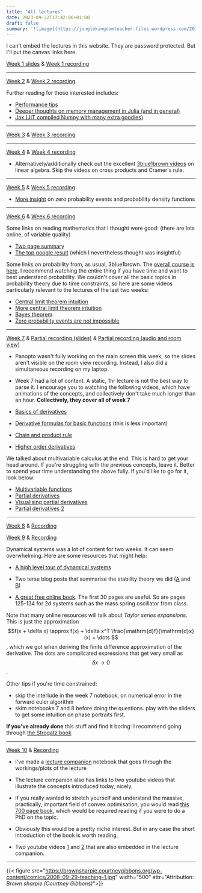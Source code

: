 ```yaml
---
title: "All lectures"
date: 2023-09-22T17:42:06+01:00
draft: false
summary: '![image](https://junglekingdomteacher.files.wordpress.com/2017/05/e1e7a3418aae05f240f5034b5856846e_showing-post-media-for-teacher-lecture-cartoon-wwwcartoonsmixcom-boring-lecture-cartoon_500-367.jpeg)'
---
```




I can't embed the lectures in this website. They are password protected. But I'll put the canvas links here.

[Week 1 slides](https://canvas.sussex.ac.uk/courses/27206/files?preview=4280552) & [Week 1 recording](https://sussex.cloud.panopto.eu/Panopto/Pages/Viewer.aspx?id=9f900b8d-e553-4023-adac-b091010a00fb) 

---

[Week 2](https://canvas.sussex.ac.uk/courses/27206/files?preview=4292544) & [Week 2 recording](https://sussex.cloud.panopto.eu/Panopto/Pages/Viewer.aspx?id=f08f4939-99da-4e08-9278-b09801095eb4#)

Further reading for those interested includes:
- [Performance tips](https://docs.julialang.org/en/v1/manual/performance-tips/)
- [Deeper thoughts on memory management in Julia (and in general)](https://www.youtube.com/watch?v=M2i7sSRcSIw)
- [Jax (JIT compiled Numpy with many extra goodies)](https://jax.readthedocs.io/en/latest/notebooks/quickstart.html)

---
[Week 3](https://canvas.sussex.ac.uk/courses/27206/files?preview=4307068) & [Week 3 recording](https://sussex.cloud.panopto.eu/Panopto/Pages/Viewer.aspx?id=096cdc9b-ed4f-415d-a56d-b09f0108978b)


---

[Week 4](https://canvas.sussex.ac.uk/courses/27206/files?preview=4310915) & [Week 4 recording](https://sussex.cloud.panopto.eu/Panopto/Pages/Viewer.aspx?id=56f8f7e4-2084-49e8-9a73-b0a6010983a2)


- Alternatively/additionally check out the excellent [3blue1brown videos](https://www.3blue1brown.com/topics/linear-algebra) on linear algebra. Skip the videos on cross products and Cramer's rule.



---

[Week 5](https://canvas.sussex.ac.uk/courses/27206/files?preview=4324242) & [Week 5 recording](https://sussex.cloud.panopto.eu/Panopto/Pages/Viewer.aspx?id=eee1cc6b-aa96-4b65-b8ce-b0ad0119d610)

- [More insight](https://www.3blue1brown.com/lessons/pdfs) on zero probability events and probability density functions

---

[Week 6](https://canvas.sussex.ac.uk/courses/27206/files?preview=4339122) & [Week 6 recording](https://sussex.cloud.panopto.eu/Panopto/Pages/Viewer.aspx?id=b0a1e3a8-fc2e-489d-a0fa-b0b40118f432)

Some links on reading mathematics that I thought were good: (there are lots online, of variable quality)

- [Two page summary](https://pi.math.cornell.edu/~hubbard/readingmath.pdf)
- [The top google result](https://web.stonehill.edu/compsci/history_math/math-read.htm) (which I nevertheless thought was insightful)

Some links on probability from, as usual, 3blue1brown. The [overall course is here](https://www.3blue1brown.com/topics/probability). I recommend watching the entire thing if you have time and want to best understand probability. We couldn't cover all the basic topics in probability theory due to time constraints, so here are some videos particularly relevant to the lectures of the last two weeks:

- [Central limit theorem intuition](https://www.3blue1brown.com/lessons/clt)
- [More central limit theorem intuition](https://www.3blue1brown.com/lessons/gaussian-convolution)
- [Bayes theorem](https://www.3blue1brown.com/lessons/bayes-theorem)
- [Zero probability events are not impossible](https://www.3blue1brown.com/lessons/pdfs)

---

[Week 7](https://canvas.sussex.ac.uk/courses/27206/files?preview=4357193) & [Partial recording (slides)](https://sussex.cloud.panopto.eu/Panopto/Pages/Viewer.aspx?id=34113202-9759-401b-a535-b0bb011a5e64) & [Partial recording (audio and room view)](https://sussex.cloud.panopto.eu/Panopto/Pages/Viewer.aspx?id=802bb997-6718-41a3-babc-b0bb011a5a02)

- Panopto wasn't fully working on the main screen this week, so the slides aren't visible on the room view recording. Instead, I also did a simultaneous recording on my laptop. 

- Week 7 had a lot of content. A static, 1hr lecture is not the best way to parse it. I encourage you to watching the following videos, which have animations of the concepts, and collectively don't take much longer than an hour. **Collectively, they cover all of week 7**

- [Basics of derivatives](https://www.youtube.com/watch?v=9vKqVkMQHKk&list=PLZHQObOWTQDMsr9K-rj53DwVRMYO3t5Yr&index=2)
- [Derivative formulas for basic functions](https://www.youtube.com/watch?v=S0_qX4VJhMQ&list=PLZHQObOWTQDMsr9K-rj53DwVRMYO3t5Yr&index=3) (this is less important)
- [Chain and product rule](https://www.youtube.com/watch?v=YG15m2VwSjA&list=PLZHQObOWTQDMsr9K-rj53DwVRMYO3t5Yr&index=4)
- [Higher order derivatives](https://www.youtube.com/watch?v=BLkz5LGWihw&list=PLZHQObOWTQDMsr9K-rj53DwVRMYO3t5Yr&index=10)

We talked about multivariable calculus at the end. This is hard to get your head around. If you're struggling with the previous concepts, leave it. Better to spend your time understanding the above fully. If you'd like to go for it, look below:

- [Multivariable functions](https://www.youtube.com/watch?v=TrcCbdWwCBc&t=1s)
- [Partial derivatives](https://www.youtube.com/watch?v=AXqhWeUEtQU) 
- [Visualising partial derivatives](https://www.youtube.com/watch?v=dfvnCHqzK54&list=PLSQl0a2vh4HC5feHa6Rc5c0wbRTx56nF7&index=16)
- [Partial derivatives 2](https://www.youtube.com/watch?v=kdMep5GUOBw&list=PLSQl0a2vh4HC5feHa6Rc5c0wbRTx56nF7&index=17)

--- 

[Week 8](https://canvas.sussex.ac.uk/courses/27206/files?preview=4375352) & [Recording](https://sussex.cloud.panopto.eu/Panopto/Pages/Viewer.aspx?id=b3d083f8-52d8-4976-a872-b0c20119eb4b)

[Week 9](https://canvas.sussex.ac.uk/courses/27206/files?preview=4394124) & [Recording](https://sussex.cloud.panopto.eu/Panopto/Pages/Viewer.aspx?id=11766967-d04f-450d-ae29-b0c9011a54a5)

Dynamical systems was a lot of content for two weeks. It can seem overwhelming. Here are some resources that might help:

- [A high level tour of dynamical systems](https://www.youtube.com/watch?v=p_di4Zn4wz4)

- Two terse blog posts that summarise the stability theory we did ([A](https://adipandas.github.io/posts/2020/02/stable-unstable-fixed-point/) and [B](https://adipandas.github.io/posts/2021/03/fixed-point-high-dim/))


- [A great free online book](https://www.biodyn.ro/course/literatura/Nonlinear_Dynamics_and_Chaos_2018_Steven_H._Strogatz.pdf). The first 30 pages are useful. So are pages 125-134 for 2d systems such as the mass spring oscillator from class.

Note that many online resources will talk about *Taylor series expansions*. This is just the approximation
$$f(x + \delta x) \approx f(x) + \delta x^T \frac{\mathrm{d}f}{\mathrm{d}x}(x) + \dots $$,
which we got when deriving the finite difference approximation of the derivative. The dots are complicated expressions that get very small as $$\delta x \to 0$$.

Other tips if you're time constrained:
- skip the interlude in the week 7 notebook, on numerical error in the forward euler algorithm
- skim notebooks 7 and 8 before doing the questions. play with the sliders to get some intuition on phase portraits first.

**If you've already done** this stuff and find it boring: I recommend going through [the Strogatz book](https://www.biodyn.ro/course/literatura/Nonlinear_Dynamics_and_Chaos_2018_Steven_H._Strogatz.pdf)


---
[Week 10](https://canvas.sussex.ac.uk/courses/27206/files?preview=4416766) & [Recording](https://sussex.cloud.panopto.eu/Panopto/Pages/Viewer.aspx?id=96138c31-63a7-4604-8b30-b0d00119e695)

- I've made a [lecture companion](/Question_sheets/Week_9_companion.html) notebook that goes through the workings/plots of the lecture

- The lecture companion also has links to two youtube videos that illustrate the concepts introduced today, nicely.

- If you really wanted to stretch yourself and understand the massive, practically, important field of convex optimisation, you would read [this 700 page book](https://web.stanford.edu/~boyd/cvxbook/bv_cvxbook.pdf), which would be required reading if you were to do a PhD on the topic.  

- Obviously this would be a pretty niche interest. But in any case the short introduction of the book is worth reading.

- Two youtube videos [1](https://www.youtube.com/watch?v=ux7EQ3ip2DU) and [2](https://www.youtube.com/watch?v=ux7EQ3ip2DU) that are also embedded in the lecture companion.
---





{{< figure src="https://brownsharpie.courtneygibbons.org/wp-content/comics/2008-09-29-teaching-1.jpg" width="500" attr="Attribution: *Brown sharpie (Courtney Gibbons)*">}}